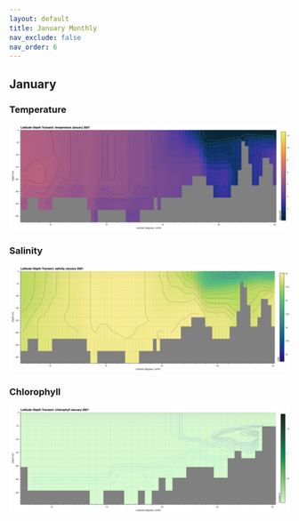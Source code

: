 ```yaml
---
layout: default
title: January Monthly
nav_exclude: false
nav_order: 6
---
```


## January

### Temperature
![January Temperature](cmems_mod_arc_phy_my_topaz4_P1M/2021/January/thetao.png)

### Salinity
![January Salinity](cmems_mod_arc_phy_my_topaz4_P1M/2021/January/so.png)

### Chlorophyll
![January Chlorophyll](cmems_mod_arc_bgc_my_ecosmo_P1M/2021/January/chl.png)